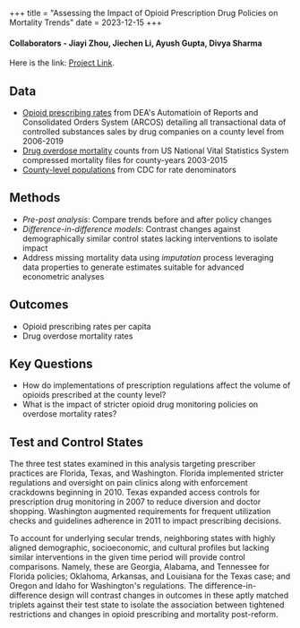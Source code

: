 +++
title = "Assessing the Impact of Opioid Prescription Drug Policies on Mortality Trends"
date = 2023-12-15
+++

#### Collaborators - Jiayi Zhou, Jiechen Li, Ayush Gupta, Divya Sharma 
Here is the link: [Project Link](https://github.com/JiayiZhou36/opioid-2023-group-8-final-opioid).

## Data
-  [Opioid prescribing rates](https://www.washingtonpost.com/national/2019/07/18/how-download-use-dea-pain-pills-database/?arc404=true) from DEA's Automatioin of Reports and Consolidated Orders System (ARCOS) detailing all transactional data of controlled substances sales by drug companies on a county level from 2006-2019
-  [Drug overdose mortality](https://www.dropbox.com/s/kad4dwebr88l3ud/US_VitalStatistics.zip?dl=0) counts from US National Vital Statistics System compressed mortality files for county-years 2003-2015
-  [County-level populations](https://wonder.cdc.gov/bridged-race-population.html) from CDC for rate denominators


## Methods

-  *Pre-post analysis*: Compare trends before and after policy changes
-  *Difference-in-difference models*: Contrast changes against demographically similar control states lacking interventions to isolate impact
-  Address missing mortality data using *imputation* process leveraging data properties to generate estimates suitable for advanced econometric analyses

## Outcomes

-  Opioid prescribing rates per capita
-  Drug overdose mortality rates

## Key Questions

-  How do implementations of prescription regulations affect the volume of opioids prescribed at the county level?
-  What is the impact of stricter opioid drug monitoring policies on overdose mortality rates?

## Test and Control States
The three test states examined in this analysis targeting prescriber practices are Florida, Texas, and Washington. Florida implemented stricter regulations and oversight on pain clinics along with enforcement crackdowns beginning in 2010. Texas expanded access controls for prescription drug monitoring in 2007 to reduce diversion and doctor shopping. Washington augmented requirements for frequent utilization checks and guidelines adherence in 2011 to impact prescribing decisions.

To account for underlying secular trends, neighboring states with highly aligned demographic, socioeconomic, and cultural profiles but lacking similar interventions in the given time period will provide control comparisons. Namely, these are Georgia, Alabama, and Tennessee for Florida policies; Oklahoma, Arkansas, and Louisiana for the Texas case; and Oregon and Idaho for Washington's regulations. The difference-in-difference design will contrast changes in outcomes in these aptly matched triplets against their test state to isolate the association between tightened restrictions and changes in opioid prescribing and mortality post-reform.
